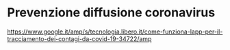 # Prevenzione diffusione coronavirus

https://www.google.it/amp/s/tecnologia.libero.it/come-funziona-lapp-per-il-tracciamento-dei-contagi-da-covid-19-34722/amp
